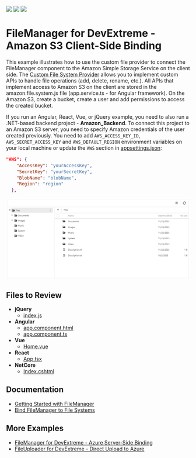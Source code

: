 <!-- default badges list -->
![](https://img.shields.io/endpoint?url=https://codecentral.devexpress.com/api/v1/VersionRange/782922866/23.1.3%2B)
[![](https://img.shields.io/badge/Open_in_DevExpress_Support_Center-FF7200?style=flat-square&logo=DevExpress&logoColor=white)](https://supportcenter.devexpress.com/ticket/details/T1226606)
[![](https://img.shields.io/badge/📖_How_to_use_DevExpress_Examples-e9f6fc?style=flat-square)](https://docs.devexpress.com/GeneralInformation/403183)
<!-- default badges end -->

# FileManager for DevExtreme - Amazon S3 Client-Side Binding

This example illustrates how to use the custom file provider to connect the FileManager component to the Amazon Simple Storage Service on the client side. The [Custom File System Provider](https://js.devexpress.com/Documentation/ApiReference/UI_Components/dxFileManager/File_System_Providers/Custom) allows you to implement custom APIs to handle file operations (add, delete, rename, etc.). All APIs that implement access to Amazon S3 on the client are stored in the amazon.file.system.js file (app.service.ts - for Angular framework). 
On the Amazon S3, create a bucket, create a user and add permissions to access the created bucket.

If you run an Angular, React, Vue, or jQuery example, you need to also run a .NET-based backend project - **Amazon_Backend**. To connect this project to an Amazon S3 server, you need to specify Amazon credentials of the user created previously. You need to add `AWS_ACCESS_KEY_ID`, `AWS_SECRET_ACCESS_KEY` and `AWS_DEFAULT_REGION` environment variables on your local machine or update the `AWS` section in [appsettings.json](Amazon_Backend/appsettings.json):

```json
"AWS": {
    "AccessKey": "yourAccessKey",
    "SecretKey": "yourSecretKey",
    "BlobName": "blobName",
    "Region": "region"
  },
```

![FileManager](/file-manager-client-side-binding.png) 

## Files to Review

- **jQuery**
    - [index.js](jQuery/src/index.js)
- **Angular**
    - [app.component.html](Angular/src/app/app.component.html)
    - [app.component.ts](Angular/src/app/app.component.ts)
- **Vue**
    - [Home.vue](Vue/src/components/HomeContent.vue)
- **React**
    - [App.tsx](React/src/App.tsx)
- **NetCore**    
    - [Index.cshtml](ASP.NET%20Core/Views/Home/Index.cshtml)

## Documentation

- [Getting Started with FileManager](https://js.devexpress.com/Angular/Documentation/Guide/UI_Components/FileManager/Getting_Started_with_File_Manager/)
- [Bind FileManager to File Systems](https://js.devexpress.com/Angular/Documentation/Guide/UI_Components/FileManager/Bind_to_File_Systems/)

## More Examples

- [FileManager for DevExtreme - Azure Server-Side Binding](https://github.com/DevExpress-Examples/devextreme-file-manager-azure-server-side-binding)
- [FileUploader for DevExtreme - Direct Upload to Azure](https://github.com/DevExpress-Examples/devextreme-file-uploader-direct-upload-to-azure)
